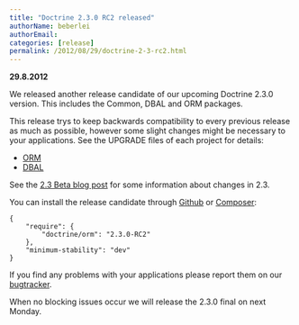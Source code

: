 ```yaml
---
title: "Doctrine 2.3.0 RC2 released"
authorName: beberlei
authorEmail:
categories: [release]
permalink: /2012/08/29/doctrine-2-3-rc2.html
---
```

**29.8.2012**

We released another release candidate of our upcoming Doctrine 2.3.0
version. This includes the Common, DBAL and ORM packages.

This release trys to keep backwards compatibility to every previous
release as much as possible, however some slight changes might be
necessary to your applications. See the UPGRADE files of each project
for details:

-   [ORM](https://github.com/doctrine/orm/blob/master/UPGRADE.md)
-   [DBAL](https://github.com/doctrine/dbal/blob/master/UPGRADE.md)

See the [2.3 Beta blog
post](https://www.doctrine-project.org/2012/07/16/doctrine-2-3-beta.html) for
some information about changes in 2.3.

You can install the release candidate through
[Github](https://github.com/doctrine/orm) or
[Composer](https://packagist.org):

    {
        "require": {
            "doctrine/orm": "2.3.0-RC2"
        },
        "minimum-stability": "dev"
    }

If you find any problems with your applications please report them on
our [bugtracker](https://www.doctrine-project.org/jira).

When no blocking issues occur we will release the 2.3.0 final on next
Monday.
